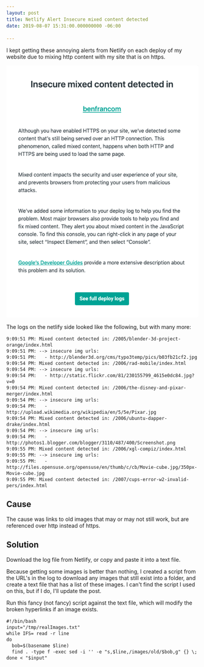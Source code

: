 ```yaml
---
layout: post
title: Netlify Alert Insecure mixed content detected
date: 2019-08-07 15:31:00.000000000 -06:00

---
```


I kept getting these annoying alerts from Netlify on each deploy of my website due to mixing http content with my site that is on https.

![](/content/images/2019/08/netlify-insecure-mixed-content.png)


The logs on the netlify side looked like the following, but with many more:

```
9:09:51 PM: Mixed content detected in: /2005/blender-3d-project-orange/index.html
9:09:51 PM: --> insecure img urls:
9:09:51 PM:   - http://blender3d.org/cms/typo3temp/pics/b03fb21cf2.jpg
9:09:54 PM: Mixed content detected in: /2006/rad-mobile/index.html
9:09:54 PM: --> insecure img urls:
9:09:54 PM:   - http://static.flickr.com/81/230155799_4615e0dc84.jpg?v=0
9:09:54 PM: Mixed content detected in: /2006/the-disney-and-pixar-merger/index.html
9:09:54 PM: --> insecure img urls:
9:09:54 PM:   - http://upload.wikimedia.org/wikipedia/en/5/5e/Pixar.jpg
9:09:54 PM: Mixed content detected in: /2006/ubuntu-dapper-drake/index.html
9:09:54 PM: --> insecure img urls:
9:09:54 PM:   - http://photos1.blogger.com/blogger/3110/487/400/Screenshot.png
9:09:55 PM: Mixed content detected in: /2006/xgl-compiz/index.html
9:09:55 PM: --> insecure img urls:
9:09:55 PM:   - http://files.opensuse.org/opensuse/en/thumb/c/cb/Movie-cube.jpg/350px-Movie-cube.jpg
9:09:55 PM: Mixed content detected in: /2007/cups-error-w2-invalid-pers/index.html
```

## Cause
The cause was links to old images that may or may not still work, but are referenced over http instead of https.

## Solution
Download the log file from Netlify, or copy and paste it into a text file.

Because getting some images is better than nothing, I created a script from the URL's in the log to download any images that still exist into a folder, and create a text file that has a list of these images. I can't find the script I used on this, but if I do, I'll update the post.

Run this fancy (not fancy) script against the text file, which will modify the broken hyperlinks if an image exists.

```
#!/bin/bash
input="/tmp/realImages.txt"
while IFS= read -r line
do
  bob=$(basename $line)
  find . -type f -exec sed -i '' -e "s,$line,/images/old/$bob,g" {} \;
done < "$input"
```
